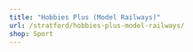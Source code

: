 ```yaml
---
title: "Hobbies Plus (Model Railways)"
url: /stratford/hobbies-plus-model-railways/
shop: Sport
---
```


